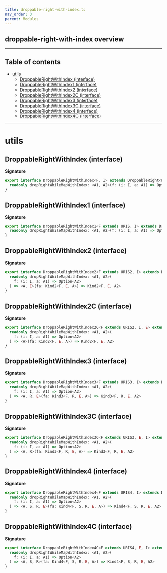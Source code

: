 ```yaml
---
title: droppable-right-with-index.ts
nav_order: 3
parent: Modules
---
```


## droppable-right-with-index overview

---

<h2 class="text-delta">Table of contents</h2>

- [utils](#utils)
  - [DroppableRightWithIndex (interface)](#droppablerightwithindex-interface)
  - [DroppableRightWithIndex1 (interface)](#droppablerightwithindex1-interface)
  - [DroppableRightWithIndex2 (interface)](#droppablerightwithindex2-interface)
  - [DroppableRightWithIndex2C (interface)](#droppablerightwithindex2c-interface)
  - [DroppableRightWithIndex3 (interface)](#droppablerightwithindex3-interface)
  - [DroppableRightWithIndex3C (interface)](#droppablerightwithindex3c-interface)
  - [DroppableRightWithIndex4 (interface)](#droppablerightwithindex4-interface)
  - [DroppableRightWithIndex4C (interface)](#droppablerightwithindex4c-interface)

---

# utils

## DroppableRightWithIndex (interface)

**Signature**

```ts
export interface DroppableRightWithIndex<F, I> extends DroppableRight<F> {
  readonly dropRightWhileMapWithIndex: <A1, A2>(f: (i: I, a: A1) => Option<A2>) => (fa: HKT<F, A1>) => HKT<F, A2>
}
```

## DroppableRightWithIndex1 (interface)

**Signature**

```ts
export interface DroppableRightWithIndex1<F extends URIS, I> extends DroppableRight1<F> {
  readonly dropRightWhileMapWithIndex: <A1, A2>(f: (i: I, a: A1) => Option<A2>) => (fa: Kind<F, A1>) => Kind<F, A2>
}
```

## DroppableRightWithIndex2 (interface)

**Signature**

```ts
export interface DroppableRightWithIndex2<F extends URIS2, I> extends DroppableRight2<F> {
  readonly dropRightWhileMapWithIndex: <A1, A2>(
    f: (i: I, a: A1) => Option<A2>
  ) => <A, E>(fa: Kind2<F, E, A>) => Kind2<F, E, A2>
}
```

## DroppableRightWithIndex2C (interface)

**Signature**

```ts
export interface DroppableRightWithIndex2C<F extends URIS2, I, E> extends DroppableRight2C<F, E> {
  readonly dropRightWhileMapWithIndex: <A1, A2>(
    f: (i: I, a: A1) => Option<A2>
  ) => <A>(fa: Kind2<F, E, A>) => Kind2<F, E, A2>
}
```

## DroppableRightWithIndex3 (interface)

**Signature**

```ts
export interface DroppableRightWithIndex3<F extends URIS3, I> extends DroppableRight3<F> {
  readonly dropRightWhileMapWithIndex: <A1, A2>(
    f: (i: I, a: A1) => Option<A2>
  ) => <A, R, E>(fa: Kind3<F, R, E, A>) => Kind3<F, R, E, A2>
}
```

## DroppableRightWithIndex3C (interface)

**Signature**

```ts
export interface DroppableRightWithIndex3C<F extends URIS3, E, I> extends DroppableRight3C<F, E> {
  readonly dropRightWhileMapWithIndex: <A1, A2>(
    f: (i: I, a: A1) => Option<A2>
  ) => <A, R>(fa: Kind3<F, R, E, A>) => Kind3<F, R, E, A2>
}
```

## DroppableRightWithIndex4 (interface)

**Signature**

```ts
export interface DroppableRightWithIndex4<F extends URIS4, I> extends DroppableRight4<F> {
  readonly dropRightWhileMapWithIndex: <A1, A2>(
    f: (i: I, a: A1) => Option<A2>
  ) => <A, S, R, E>(fa: Kind4<F, S, R, E, A>) => Kind4<F, S, R, E, A2>
}
```

## DroppableRightWithIndex4C (interface)

**Signature**

```ts
export interface DroppableRightWithIndex4C<F extends URIS4, E, I> extends DroppableRight4C<F, E> {
  readonly dropRightWhileMapWithIndex: <A1, A2>(
    f: (i: I, a: A1) => Option<A2>
  ) => <A, S, R>(fa: Kind4<F, S, R, E, A>) => Kind4<F, S, R, E, A2>
}
```
